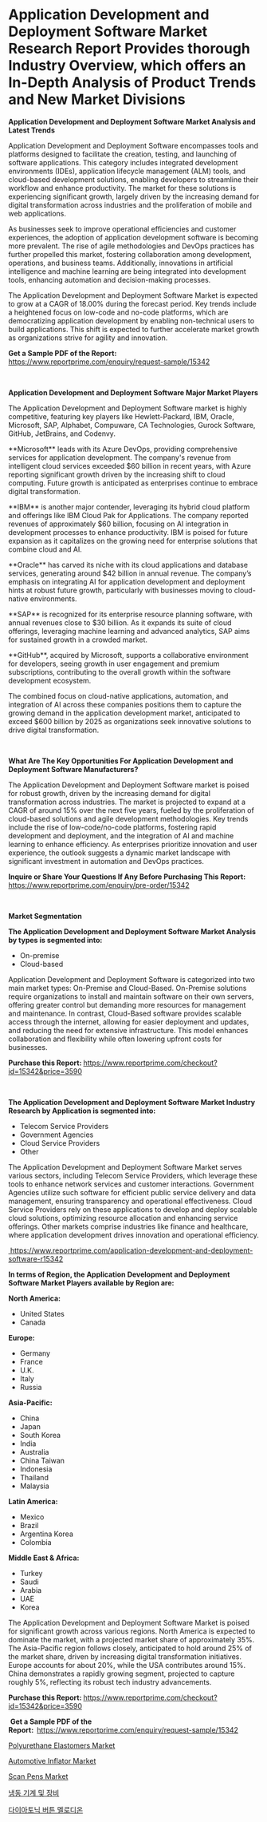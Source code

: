 <p><h1>Application Development and Deployment Software Market Research Report Provides thorough Industry Overview, which offers an In-Depth Analysis of Product Trends and New Market Divisions</h1></p><p><strong>Application Development and Deployment Software Market Analysis and Latest Trends</strong></p>
<p><p>Application Development and Deployment Software encompasses tools and platforms designed to facilitate the creation, testing, and launching of software applications. This category includes integrated development environments (IDEs), application lifecycle management (ALM) tools, and cloud-based development solutions, enabling developers to streamline their workflow and enhance productivity. The market for these solutions is experiencing significant growth, largely driven by the increasing demand for digital transformation across industries and the proliferation of mobile and web applications.</p><p>As businesses seek to improve operational efficiencies and customer experiences, the adoption of application development software is becoming more prevalent. The rise of agile methodologies and DevOps practices has further propelled this market, fostering collaboration among development, operations, and business teams. Additionally, innovations in artificial intelligence and machine learning are being integrated into development tools, enhancing automation and decision-making processes.</p><p>The Application Development and Deployment Software Market is expected to grow at a CAGR of 18.00% during the forecast period. Key trends include a heightened focus on low-code and no-code platforms, which are democratizing application development by enabling non-technical users to build applications. This shift is expected to further accelerate market growth as organizations strive for agility and innovation.</p></p>
<p><strong>Get a Sample PDF of the Report:&nbsp;</strong> <a href="https://www.reportprime.com/enquiry/request-sample/15342">https://www.reportprime.com/enquiry/request-sample/15342</a></p>
<p>&nbsp;</p>
<p><strong>Application Development and Deployment Software Major Market Players</strong></p>
<p><p>The Application Development and Deployment Software market is highly competitive, featuring key players like Hewlett-Packard, IBM, Oracle, Microsoft, SAP, Alphabet, Compuware, CA Technologies, Gurock Software, GitHub, JetBrains, and Codenvy. </p><p>**Microsoft** leads with its Azure DevOps, providing comprehensive services for application development. The company's revenue from intelligent cloud services exceeded $60 billion in recent years, with Azure reporting significant growth driven by the increasing shift to cloud computing. Future growth is anticipated as enterprises continue to embrace digital transformation.</p><p>**IBM** is another major contender, leveraging its hybrid cloud platform and offerings like IBM Cloud Pak for Applications. The company reported revenues of approximately $60 billion, focusing on AI integration in development processes to enhance productivity. IBM is poised for future expansion as it capitalizes on the growing need for enterprise solutions that combine cloud and AI.</p><p>**Oracle** has carved its niche with its cloud applications and database services, generating around $42 billion in annual revenue. The company’s emphasis on integrating AI for application development and deployment hints at robust future growth, particularly with businesses moving to cloud-native environments.</p><p>**SAP** is recognized for its enterprise resource planning software, with annual revenues close to $30 billion. As it expands its suite of cloud offerings, leveraging machine learning and advanced analytics, SAP aims for sustained growth in a crowded market.</p><p>**GitHub**, acquired by Microsoft, supports a collaborative environment for developers, seeing growth in user engagement and premium subscriptions, contributing to the overall growth within the software development ecosystem.</p><p>The combined focus on cloud-native applications, automation, and integration of AI across these companies positions them to capture the growing demand in the application development market, anticipated to exceed $600 billion by 2025 as organizations seek innovative solutions to drive digital transformation.</p></p>
<p>&nbsp;</p>
<p><strong>What Are The Key Opportunities For Application Development and Deployment Software Manufacturers?</strong></p>
<p><p>The Application Development and Deployment Software market is poised for robust growth, driven by the increasing demand for digital transformation across industries. The market is projected to expand at a CAGR of around 15% over the next five years, fueled by the proliferation of cloud-based solutions and agile development methodologies. Key trends include the rise of low-code/no-code platforms, fostering rapid development and deployment, and the integration of AI and machine learning to enhance efficiency. As enterprises prioritize innovation and user experience, the outlook suggests a dynamic market landscape with significant investment in automation and DevOps practices.</p></p>
<p><strong>Inquire or Share Your Questions If Any Before Purchasing This Report:</strong> <a href="https://www.reportprime.com/enquiry/pre-order/15342">https://www.reportprime.com/enquiry/pre-order/15342</a></p>
<p>&nbsp;</p>
<p><strong>Market Segmentation</strong></p>
<p><strong>The Application Development and Deployment Software Market Analysis by types is segmented into:</strong></p>
<p><ul><li>On-premise</li><li>Cloud-based</li></ul></p>
<p><p>Application Development and Deployment Software is categorized into two main market types: On-Premise and Cloud-Based. On-Premise solutions require organizations to install and maintain software on their own servers, offering greater control but demanding more resources for management and maintenance. In contrast, Cloud-Based software provides scalable access through the internet, allowing for easier deployment and updates, and reducing the need for extensive infrastructure. This model enhances collaboration and flexibility while often lowering upfront costs for businesses.</p></p>
<p><strong>Purchase this Report:&nbsp;</strong><a href="https://www.reportprime.com/checkout?id=15342&price=3590">https://www.reportprime.com/checkout?id=15342&price=3590</a></p>
<p>&nbsp;</p>
<p><strong>The Application Development and Deployment Software Market Industry Research by Application is segmented into:</strong></p>
<p><ul><li>Telecom Service Providers</li><li>Government Agencies</li><li>Cloud Service Providers</li><li>Other</li></ul></p>
<p><p>The Application Development and Deployment Software Market serves various sectors, including Telecom Service Providers, which leverage these tools to enhance network services and customer interactions. Government Agencies utilize such software for efficient public service delivery and data management, ensuring transparency and operational effectiveness. Cloud Service Providers rely on these applications to develop and deploy scalable cloud solutions, optimizing resource allocation and enhancing service offerings. Other markets comprise industries like finance and healthcare, where application development drives innovation and operational efficiency.</p></p>
<p><a href="https://www.reportprime.com/application-development-and-deployment-software-r15342">&nbsp;https://www.reportprime.com/application-development-and-deployment-software-r15342</a></p>
<p><strong>In terms of Region, the Application Development and Deployment Software Market Players available by Region are:</strong></p>
<p>
    <p> <strong> North America: </strong>
        <ul>
            <li>United States</li>
            <li>Canada</li>
        </ul>
        </p> 
    <p> <strong> Europe: </strong>
        <ul>
            <li>Germany</li>
            <li>France</li>
            <li>U.K.</li>
            <li>Italy</li>
            <li>Russia</li>
        </ul>
        </p> 
    <p> <strong> Asia-Pacific: </strong>
        <ul>
            <li>China</li>
            <li>Japan</li>
            <li>South Korea</li>
            <li>India</li>
            <li>Australia</li>
            <li>China Taiwan</li>
            <li>Indonesia</li>
            <li>Thailand</li>
            <li>Malaysia</li>
        </ul>
        </p> 
    <p> <strong> Latin America: </strong>
        <ul>
            <li>Mexico</li>
            <li>Brazil</li>
            <li>Argentina Korea</li>
            <li>Colombia</li>
        </ul>
        </p> 
    <p> <strong> Middle East & Africa: </strong>
        <ul>
            <li>Turkey</li>
            <li>Saudi</li>
            <li>Arabia</li>
            <li>UAE</li>
            <li>Korea</li>
        </ul>
    </p>
    </p>
<p><p>The Application Development and Deployment Software Market is poised for significant growth across various regions. North America is expected to dominate the market, with a projected market share of approximately 35%. The Asia-Pacific region follows closely, anticipated to hold around 25% of the market share, driven by increasing digital transformation initiatives. Europe accounts for about 20%, while the USA contributes around 15%. China demonstrates a rapidly growing segment, projected to capture roughly 5%, reflecting its robust tech industry advancements.</p></p>
<p><strong>Purchase this Report: </strong><a href="https://www.reportprime.com/checkout?id=15342&price=3590">https://www.reportprime.com/checkout?id=15342&price=3590</a></p>
<p>&nbsp;<strong>Get a Sample PDF of the Report:&nbsp;&nbsp;</strong><a href="https://www.reportprime.com/enquiry/request-sample/15342">https://www.reportprime.com/enquiry/request-sample/15342</a></p>
<p><strong></strong></p>
<p><p><a href="https://medium.com/@addiehirthe20/polyurethane-elastomers-market-2024-2031-industry-insights-and-investment-opportunities-916cb287719e">Polyurethane Elastomers Market</a></p><p><a href="https://issuu.com/reportprime-2/docs/automotive-inflator-market-size-203_5d906932cced50">Automotive Inflator Market</a></p><p><a href="https://medium.com/@sofie-mulder/the-scan-pens-market-has-grown-significantly-as-a-result-of-several-important-causes-19e94cb49dbd">Scan Pens Market</a></p><p><a href="https://medium.com/@wpzbonrg51/%EA%B8%80%EB%A1%9C%EB%B2%8C-%EB%83%89%EC%9E%A5-%EA%B8%B0%EA%B3%84-%EB%B0%8F-%EC%9E%A5%EB%B9%84-%EC%8B%9C%EC%9E%A5-%ED%8A%B8%EB%A0%8C%EB%93%9C-%EB%B6%84%EC%84%9D-%EB%B0%8F-%ED%96%A5%ED%9B%84-%EC%84%B1%EC%9E%A5-%EC%A0%84%EB%A7%9D-2024-2031-41aab424d9b2?postPublishedType=initial">냉동 기계 및 장비</a></p><p><a href="https://medium.com/@wpzbonrg51/%EC%84%B8%EA%B3%84-diatonic-button-melodeon-market-%EC%9D%80-2024%EC%97%90%EC%84%9C-2031%EB%A1%9C-%EC%97%B0%ED%8F%89%EA%B7%A0-%EC%A6%9D%EA%B0%80%EC%9C%A8%EC%9D%84-%EB%B3%B4%EC%9D%BC-%EA%B2%83%EC%9C%BC%EB%A1%9C-%EC%98%88%EC%83%81%EB%90%A9%EB%8B%88%EB%8B%A4-fb9793bc2797">다이아토닉 버튼 멜로디온</a></p></p>